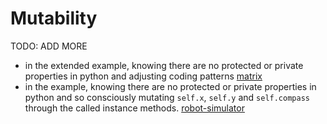 # Mutability

TODO: ADD MORE

- in the extended example, knowing there are no protected or private properties in python and adjusting coding patterns [matrix](../exercise-concepts/matrix.md)
- in the example, knowing there are no protected or private properties in python and so consciously mutating `self.x`, `self.y` and `self.compass` through the called instance methods. [robot-simulator](../exercise-concepts/robot-simulator.md)
